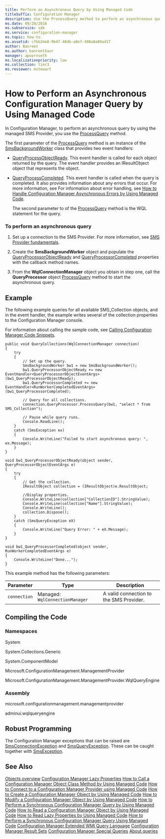 ```yaml
---
title: Perform an Asynchronous Query by Using Managed Code
titleSuffix: Configuration Manager
description: Use the ProcessQuery method to perform an asynchronous query by using the managed SMS Provider in Configuration Manager.
ms.date: 09/20/2016
ms.subservice: sdk
ms.service: configuration-manager
ms.topic: how-to
ms.assetid: cfbb34e8-9b47-48db-a8ef-408a0a89ad17
author: Banreet
ms.author: banreetkaur
manager: apoorvseth
ms.localizationpriority: low
ms.collection: tier3
ms.reviewer: mstewart
---
```

# How to Perform an Asynchronous Configuration Manager Query by Using Managed Code
In Configuration Manager, to perform an asynchronous query by using the managed SMS Provider, you use the [ProcessQuery](/previous-versions/system-center/developer/cc146295(v=msdn.10)) method.

 The first parameter of the [ProcessQuery](/previous-versions/system-center/developer/cc146295(v=msdn.10)) method is an instance of the [SmsBackgroundWorker](/previous-versions/system-center/developer/cc147429(v=msdn.10)) class that provides two event handlers:

- [QueryProcessObjectReady](/previous-versions/system-center/developer/cc143780(v=msdn.10)). This event handler is called for each object returned by the query. The event handler provides an IResultObject object that represents the object.

- [QueryProcessCompleted](/previous-versions/system-center/developer/cc143778(v=msdn.10)). This event handler is called when the query is completed. It also provides information about any errors that occur. For more information, see For information about error handling, see [How to Handle Configuration Manager Asynchronous Errors by Using Managed Code](../../../develop/core/understand/how-to-handle-configuration-manager-asynchronous-errors-by-using-managed-code.md).

  The second parameter to of the [ProcessQuery](/previous-versions/system-center/developer/cc146295(v=msdn.10)) method is the WQL statement for the query.

### To perform an asynchronous query

1.  Set up a connection to the SMS Provider. For more information, see [SMS Provider fundamentals](sms-provider-fundamentals.md).

2.  Create the **SmsBackgroundWorker** object and populate the [QueryProcessorObjectReady](/previous-versions/system-center/developer/cc143780(v=msdn.10)) and [QueryProcessorCompleted](/previous-versions/system-center/developer/cc143778(v=msdn.10)) properties with the callback method names.

3.  From the **WqlConnectionManager** object you obtain in step one, call the **QueryProcessor** object [ProcessQuery](/previous-versions/system-center/developer/cc146295(v=msdn.10)) method to start the asynchronous query.

## Example
 The following example queries for all available SMS_Collection objects, and in the event handler, the example writes several of the collection properties to the Configuration Manager console.

 For information about calling the sample code, see [Calling Configuration Manager Code Snippets](../../../develop/core/understand/calling-code-snippets.md).

```
public void QueryCollections(WqlConnectionManager connection)
{
    try
    {
        // Set up the query.
        SmsBackgroundWorker bw1 = new SmsBackgroundWorker();
        bw1.QueryProcessorObjectReady += new EventHandler<QueryProcessorObjectEventArgs>(bw1_QueryProcessorObjectReady);
        bw1.QueryProcessorCompleted += new EventHandler<RunWorkerCompletedEventArgs>(bw1_QueryProcessorCompleted);

        // Query for all collections.
        connection.QueryProcessor.ProcessQuery(bw1, "select * from SMS_Collection");

        // Pause while query runs.
        Console.ReadLine();
    }
    catch (SmsException ex)
    {
        Console.WriteLine("Failed to start asynchronous query: ", ex.Message);
    }
}

void bw1_QueryProcessorObjectReady(object sender, QueryProcessorObjectEventArgs e)
{
    try
    {
        // Get the collection.
        IResultObject collection = (IResultObject)e.ResultObject;

        //Display properties.
        Console.WriteLine(collection["CollectionID"].StringValue);
        Console.WriteLine(collection["Name"].StringValue);
        Console.WriteLine();
        collection.Dispose();
    }
    catch (SmsQueryException eX)
    {
        Console.WriteLine("Query Error: " + eX.Message);
    }
}

void bw1_QueryProcessorCompleted(object sender, RunWorkerCompletedEventArgs e)
{
    Console.WriteLine("Done...");
}
```

 This example method has the following parameters:

|Parameter|Type|Description|
|---------------|----------|-----------------|
|`connection`|Managed: `WqlConnectionManager`|A valid connection to the SMS Provider.|

## Compiling the Code

### Namespaces
 System

 System.Collections.Generic

 System.ComponentModel

 Microsoft.ConfigurationManagement.ManagementProvider

 Microsoft.ConfigurationManagement.ManagementProvider.WqlQueryEngine

### Assembly
 microsoft.configurationmanagement.managementprovider

 adminui.wqlqueryengine

## Robust Programming
 The Configuration Manager exceptions that can be raised are [SmsConnectionException](/previous-versions/system-center/developer/cc147431(v=msdn.10)) and [SmsQueryException](/previous-versions/system-center/developer/cc147436(v=msdn.10)). These can be caught together with [SmsException](/previous-versions/system-center/developer/cc147433(v=msdn.10)).

## See Also
 [Objects overview](configuration-manager-objects-overview.md)
 [Configuration Manager Lazy Properties](../../../develop/core/understand/configuration-manager-lazy-properties.md)
 [How to Call a Configuration Manager Object Class Method by Using Managed Code](../../../develop/core/understand/how-to-call-a-configuration-manager-object-class-method-by-using-managed-code.md)
 [How to Connect to a Configuration Manager Provider using Managed Code](../../../develop/core/understand/how-to-connect-to-an-sms-provider-by-using-managed-code.md)
 [How to Create a Configuration Manager Object by Using Managed Code](../../../develop/core/understand/how-to-create-a-configuration-manager-object-by-using-managed-code.md)
 [How to Modify a Configuration Manager Object by Using Managed Code](../../../develop/core/understand/how-to-modify-a-configuration-manager-object-by-using-managed-code.md)
 [How to Perform a Synchronous Configuration Manager Query by Using Managed Code](../../../develop/core/understand/how-to-perform-a-synchronous-configuration-manager-query-by-using-managed-code.md)
 [How to Read a Configuration Manager Object by Using Managed Code](../../../develop/core/understand/how-to-read-a-configuration-manager-object-by-using-managed-code.md)
 [How to Read Lazy Properties by Using Managed Code](../../../develop/core/understand/how-to-read-lazy-properties-by-using-managed-code.md)
 [How to Perform a Synchronous Configuration Manager Query Using  Managed Code](../../../develop/core/understand/how-to-perform-a-synchronous-configuration-manager-query-by-using-managed-code.md)
 [Configuration Manager Extended WMI Query Language](../../../develop/core/understand/extended-wmi-query-language.md)
 [Configuration Manager Result Sets](../../../develop/core/understand/result-sets.md)
 [Configuration Manager Special Queries](../../../develop/core/understand/special-queries.md)
 [About queries](about-configuration-manager-queries.md)
